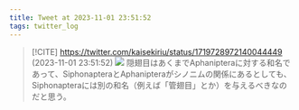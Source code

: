 ```yaml
---
title: Tweet at 2023-11-01 23:51:52
tags: twitter_log
---
```


> [!CITE] https://twitter.com/kaisekiriu/status/1719728972140044449 (2023-11-01 23:51:52)
> ![](https://twitter.com/kaisekiriu/status/1719728972140044449)
> 隠翅目はあくまでAphanipteraに対する和名であって、SiphonapteraとAphanipteraがシノニムの関係にあるとしても、Siphonapteraには別の和名（例えば「管翅目」とか）を与えるべきなのだと思う。
